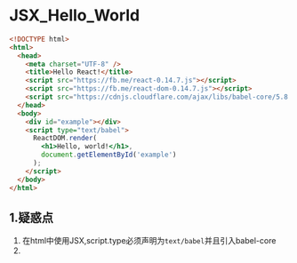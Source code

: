 # JSX_Hello_World

```html
<!DOCTYPE html>
<html>
  <head>
    <meta charset="UTF-8" />
    <title>Hello React!</title>
    <script src="https://fb.me/react-0.14.7.js"></script>
    <script src="https://fb.me/react-dom-0.14.7.js"></script>
    <script src="https://cdnjs.cloudflare.com/ajax/libs/babel-core/5.8.23/browser.min.js"></script>
  </head>
  <body>
    <div id="example"></div>
    <script type="text/babel">
      ReactDOM.render(
        <h1>Hello, world!</h1>,
        document.getElementById('example')
      );
    </script>
  </body>
</html>
```

## 1.疑惑点

1. 在html中使用JSX,script.type必须声明为`text/babel`并且引入babel-core
2. 